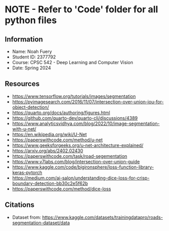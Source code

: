 # NOTE - Refer to 'Code' folder for all python files

## Information

* Name: Noah Fuery
* Student ID: 2377792
* Course: CPSC 542 - Deep Learning and Computer Vision
* Date: Spring 2024

## Resources

* https://www.tensorflow.org/tutorials/images/segmentation
* https://pyimagesearch.com/2016/11/07/intersection-over-union-iou-for-object-detection/
* https://quarto.org/docs/authoring/figures.html
* https://github.com/quarto-dev/quarto-cli/discussions/4389
* https://www.analyticsvidhya.com/blog/2022/10/image-segmentation-with-u-net/
* https://en.wikipedia.org/wiki/U-Net
* https://paperswithcode.com/method/u-net
* https://www.geeksforgeeks.org/u-net-architecture-explained/
* https://arxiv.org/abs/2402.02430
* https://paperswithcode.com/task/road-segementation
* https://www.v7labs.com/blog/intersection-over-union-guide
* https://www.kaggle.com/code/bigironsphere/loss-function-library-keras-pytorch
* https://medium.com/ai-salon/understanding-dice-loss-for-crisp-boundary-detection-bb30c2e5f62b
* https://paperswithcode.com/method/dice-loss


## Citations

* Dataset from: https://www.kaggle.com/datasets/trainingdatapro/roads-segmentation-dataset/data